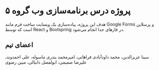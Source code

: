 # پروژه درس برنامه‌سازی وب گروه ۵

هدف این پروژه، پیاده‌سازی یک وبسایت ساخت فرم مانند
Google Forms
و پرسلاین است که توسط
React
و
Bootspring
در فازهای جدا انجام می‌شود.

## اعضای تیم

سینا عزیزالدین، محمد داودآبادی فراهانی، امیرمحمد بندری ماسوله، علی احمدوند، علیرضا صمیمی، ابولفضل دانیالی، مبین رضوی

